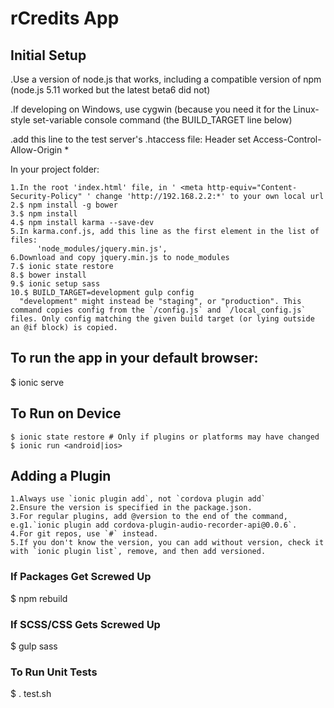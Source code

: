 # rCredits App

## Initial Setup

.Use a version of node.js that works, including a compatible version of npm (node.js 5.11 worked but the latest beta6 did not)

.If developing on Windows, use cygwin (because you need it for the Linux-style set-variable console command (the BUILD_TARGET line below)

.add this line to the test server's .htaccess file: Header set Access-Control-Allow-Origin *


In your project folder:

```
1.In the root 'index.html' file, in ' <meta http-equiv="Content-Security-Policy" ' change 'http://192.168.2.2:*' to your own local url
2.$ npm install -g bower
3.$ npm install
4.$ npm install karma --save-dev
5.In karma.conf.js, add this line as the first element in the list of files:
      'node_modules/jquery.min.js',
6.Download and copy jquery.min.js to node_modules
7.$ ionic state restore
8.$ bower install
9.$ ionic setup sass
10.$ BUILD_TARGET=development gulp config
  "development" might instead be "staging", or "production". This command copies config from the `/config.js` and `/local_config.js` files. Only config matching the given build target (or lying outside an @if block) is copied.
```

## To run the app in your default browser:

$ ionic serve

## To Run on Device

```
$ ionic state restore # Only if plugins or platforms may have changed
$ ionic run <android|ios>
```

## Adding a Plugin

```
1.Always use `ionic plugin add`, not `cordova plugin add`
2.Ensure the version is specified in the package.json.
3.For regular plugins, add @version to the end of the command, e.g1.`ionic plugin add cordova-plugin-audio-recorder-api@0.0.6`.
4.For git repos, use `#` instead.
5.If you don't know the version, you can add without version, check it with `ionic plugin list`, remove, and then add versioned.
```


### If Packages Get Screwed Up

$ npm rebuild

### If SCSS/CSS Gets Screwed Up

$ gulp sass

### To Run Unit Tests

$ . test.sh
